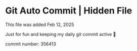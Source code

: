# Git Auto Commit | Hidden File

This file was added Feb 12, 2025

Just for fun and keeping my daily git commit active 🤪

commit number: 356413
